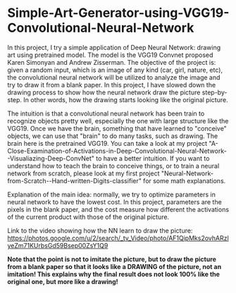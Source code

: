 # Simple-Art-Generator-using-VGG19-Convolutional-Neural-Network
In this project, I try a simple application of Deep Neural Network: drawing art using pretrained model. The model is the VGG19 Convnet proposed Karen Simonyan and Andrew Zisserman. The objective of the project is: given a random input, which is an image of any kind (car, girl, nature, etc), the convolutional neural network will be utilized to analyze the image and try to draw it from a blank paper. In this project, I have slowed down the drawing process to show how the neural network draw the picture step-by-step. In other words, how the drawing starts looking like the original picture.

The intuition is that a convolutional neural network has been train to recognize objects pretty well, especially the one with large structure like the VGG19. Once we have the brain, something that have learned to "conceive" objects, we can use that "brain" to do many tasks, such as drawing. The brain here is the pretrained VGG19. You can take a look at my project "A-Close-Examination-of-Activations-in-Deep-Convolutional-Neural-Network--Visualiazing-Deep-ConvNet" to have a better intuition. If you want to understand how to teach the brain to conceive things, or to train a neural network from scratch, please look at my first project "Neural-Network-from-Scratch--Hand-written-Digits-classifier" for some math explanations.

Explanation of the main idea: normally, we try to optimize parameters in neural network to have the lowest cost. In this project, parameters are the pixels in the blank paper, and the cost measure how different the activations of the current product with those of the original picture.

Link to the video showing how the NN learn to draw the picture: https://photos.google.com/u/2/search/_tv_Video/photo/AF1QipMks2ovhARzlyeZm71KUrbsGd59Bsep00ZsY1Q9

**Note that the point is not to imitate the picture, but to draw the picture from a blank paper so that it looks like a DRAWING of the picture, not an imitation! This explains why the final result does not look 100% like the original one, but more like a drawing!**
